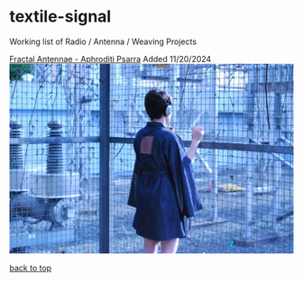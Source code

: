 # textile-signal

Working list of Radio / Antenna / Weaving Projects

[Fractal Antennae - Aphroditi Psarra](https://afroditipsarra.com/work/fractal-antennae) Added 11/20/2024
[![a person wearinga a kimono with a fractal pattern embroideried with conductive thread, wearing headphones](image-files/FractalKimono_3.jpeg)](https://afroditipsarra.com/work/fractal-antennae)

[back to top](#textile-signal)

